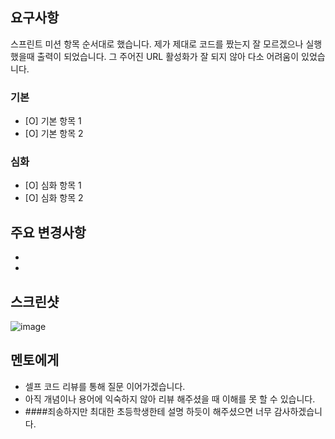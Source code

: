 ## 요구사항
스프린트 미션 항목 순서대로 했습니다.
제가 제대로 코드를 짰는지 잘 모르겠으나 실행했을때 출력이 되었습니다. 
그 주어진 URL 활성화가 잘 되지 않아 다소 어려움이 있었습니다. 

### 기본
- [O] 기본 항목 1
- [O] 기본 항목 2

### 심화
- [O] 심화 항목 1 
- [O] 심화 항목 2

## 주요 변경사항
- 
- 

## 스크린샷
![image](이미지url)

## 멘토에게
- 셀프 코드 리뷰를 통해 질문 이어가겠습니다.
- 아직 개념이나 용어에 익숙하지 않아 리뷰 해주셨을 때 이해를 못 할 수 있습니다.
- ####죄송하지만 최대한 초등학생한테 설명 하듯이 해주셨으면 너무 감사하겠습니다.